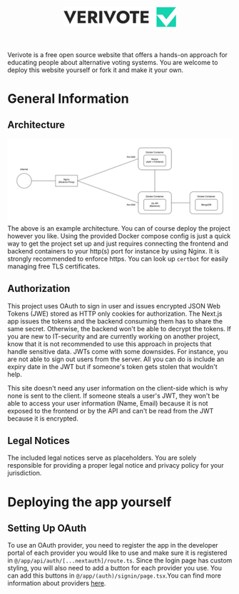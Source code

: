 <br>
<br>
<br>
<div align="center">
  <picture>
    <source media="(prefers-color-scheme: dark)" srcset="public/verivote_logo_dark.svg">
    <source media="(prefers-color-scheme: light)" srcset="public/verivote_logo.svg">
    <img src="public/verivote_logo.svg" alt="" width="50%" height="50%">
  </picture>
</div>
<br>
<br>
<br>
Verivote is a free open source website that offers a hands-on approach for educating people about
alternative voting systems. You are welcome to deploy this website yourself or fork it and make it your own.


# General Information 


## Architecture
![alt text](architecture.svg)
The above is an example architecture. You can of course deploy the project however you like.
Using the provided Docker compose config is just a quick way to get the project set up and just requires connecting the
frontend and backend containers to your http(s) port for instance by using Nginx. It is strongly
recommended to enforce https. You can look up `certbot` for easily managing free TLS certificates.


## Authorization
This project uses OAuth to sign in user and issues encrypted JSON Web Tokens (JWE) stored as HTTP only cookies for 
authorization. The Next.js app issues the tokens and the backend consuming them has to share the same secret.
Otherwise, the backend won't be able to decrypt the tokens. If you are new to IT-security and are currently working on 
another project, know that it is not recommended to use this approach in projects that handle sensitive data. JWTs come
with some downsides. For instance, you are not able to sign out users from the server. All you can do is include an
expiry date in the JWT but if someone's token gets stolen that wouldn't help.

This site doesn't need any user information on the client-side which is why none is sent to the client. If someone
steals a user's JWT, they won't be able to access your user information (Name, Email) because it is not exposed to the
frontend or by the API and can't be read from the JWT because it is encrypted.


## Legal Notices
The included legal notices serve as placeholders. You are solely responsible for providing a proper
legal notice and privacy policy for your jurisdiction.


# Deploying the app yourself


## Setting Up OAuth
To use an OAuth provider, you need to register the app in the developer portal of each provider you
would like to use and make sure it is registered in `@/app/api/auth/[...nextauth]/route.ts`. Since the login page has
custom styling, you will also need to add a button for each provider you use. You can add this buttons in 
`@/app/(auth)/signin/page.tsx`.You can find more information about providers [here](https://next-auth.js.org/configuration/providers/oauth#built-in-providers).
